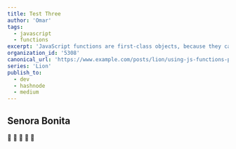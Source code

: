 ```yaml
---
title: Test Three
author: 'Omar'
tags:
  - javascript
  - functions
excerpt: 'JavaScript functions are first-class objects, because they can have properties and methods just like any other object'
organization_id: '5308'
canonical_url: 'https://www.example.com/posts/lion/using-js-functions-properties'
series: 'Lion'
publish_to:
  - dev
  - hashnode
  - medium
---
```


## Senora Bonita

 🍻 🍻 🍻 🍻 🍻
